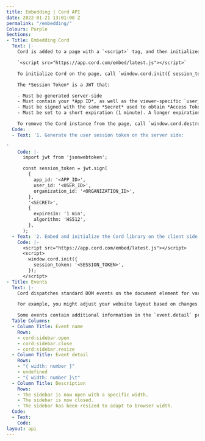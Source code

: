 ```yaml
---
title: Embedding | Cord API
date: 2022-01-21 13:01:00 Z
permalink: "/embedding/"
Colours: Purple
Sections:
- Title: Embedding Cord
  Text: |-
    Cord is added to a page with a `<script>` tag, and then initialized with a *Session Token*.

    `<script src="https://app.cord.com/embed/latest.js"></script>`

    To initialize Cord on the page, call `window.cord.init({ session_token: "..." })`.

    The *Session Token* is a JWT that:

    - Must be generated server-side
    - Must contain your *App ID*, as well as the viewer-specific `user_id` and `organization_id` fields
    - Must be signed with the same *Secret* used to obtain *Access Token*s, using the HS512 (HMAC using SHA-512 hash) algorithm.
    - Must be set to a short expiration (1 minute). A longer expiration isn't needed - it will only be used during the library initialization phase to transfer the user session information to the Cord components.

    To remove the Cord instance from the page, call `window.cord.destroy()`.
  Code:
  - Text: '1. Generate the user session token on the server side:

'
    Code: |-
      import jwt from 'jsonwebtoken';

      const session_token = jwt.sign(
        {
          app_id: '<APP_ID>',
          user_id: '<USER_ID>',
          organization_id: '<ORGANIZATION_ID>',
        },
        '<SECRET>',
        {
          expiresIn: '1 min',
          algorithm: 'HS512',
        },
      );
  - Text: '2. Embed and initialize the Cord library on the client side:'
    Code: |-
      <script src="https://app.cord.com/embed/latest.js"></script>
      <script>
        window.cord.init({
          session_token: '<SESSION_TOKEN>',
        });
      </script>
- Title: Events
  Text: |-
    Cord dispatches standard DOM events on the document element for various lifecycle stages or user actions.

    For example, you might adjust your website layout based on changes in the sidebar, such as the sidebar opening, closing, or resizing.

    Some events contain additional information in the `event.detail` property.
  Table Columns:
  - Column Title: Event name
    Rows:
    - cord:sidebar.open
    - cord:sidebar.close
    - cord:sidebar.resize
  - Column Title: Event detail
    Rows:
    - "{ width: number }"
    - undefined
    - "{ width: number }\t"
  - Column Title: Description
    Rows:
    - The sidebar is now open with a specific width.
    - The sidebar is now closed.
    - The sidebar has been resized to adapt to browser width.
  Code:
  - Text: 
    Code: 
layout: api
---
```


